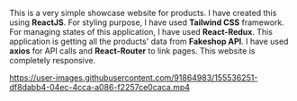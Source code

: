This is a very simple showcase website for products. I have created this using **ReactJS**. For styling purpose, I have used **Tailwind CSS** framework. For managing states of this application, I have used **React-Redux**. This application is getting all the products' data from **Fakeshop API**. I have used **axios** for API calls and **React-Router** to link pages. This website is completely responsive. 


https://user-images.githubusercontent.com/91864983/155536251-df8dabb4-04ec-4cca-a086-f2257ce0caca.mp4

